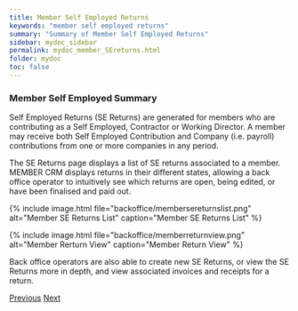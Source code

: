```yaml
---
title: Member Self Employed Returns
keywords: "member self employed returns"
summary: "Summary of Member Self Employed Returns"
sidebar: mydoc_sidebar
permalink: mydoc_member_SEreturns.html
folder: mydoc
toc: false
---
```


### Member Self Employed Summary

Self Employed Returns (SE Returns) are generated for members who are contributing as a Self Employed, Contractor or Working Director. A member may receive both Self Employed Contribution and Company (i.e. payroll) contributions from one or more companies in any period.  

The SE Returns page displays a list of SE returns associated to a member. MEMBER CRM displays returns in their different states, allowing a back office operator to intuitively see which returns are open, being edited, or have been finalised and paid out.

{% include image.html file="backoffice/membersereturnslist.png" alt="Member SE Returns List" caption="Member SE Returns List" %}

{% include image.html file="backoffice/memberreturnview.png" alt="Member Rerturn View" caption="Member Return View" %}

Back office operators are also able to create new SE Returns, or view the SE Returns more in depth, and view associated invoices and receipts for a return.

<a class="btn btn-default btn-lg pull-left" href="mydoc_member_entitlements.html" role="button">Previous</a>
<a class="btn btn-primary btn-lg pull-right" href="mydoc_member_finance.html" role="button">Next</a>

